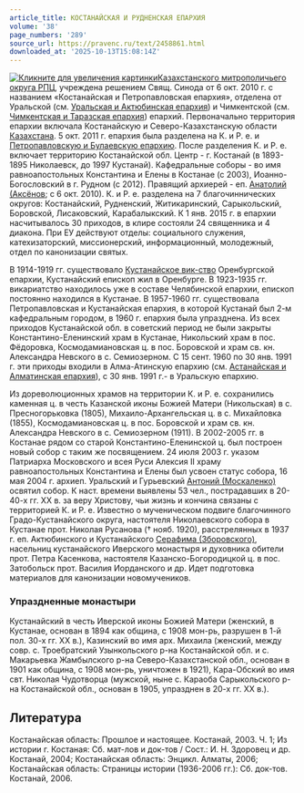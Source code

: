 ```yaml
---
article_title: КОСТАНАЙСКАЯ И РУДНЕНСКАЯ ЕПАРХИЯ
volume: '38'
page_numbers: '289'
source_url: https://pravenc.ru/text/2458861.html
downloaded_at: '2025-10-13T15:08:14Z'
---
```


[![](https://pravenc.ru/data/2019/08/11/1236501717/i200.jpg "Кликните для увеличения картинки")](https://pravenc.ru/data/2019/08/11/1236501717/i800.jpg)[Казахстанского митрополичьего округа РПЦ](<https://pravenc.ru/text/Казахстанского митрополичьего округа РПЦ.html>), учреждена решением Свящ. Синода от 6 окт. 2010 г. с названием «Костанайская и Петропавловская епархия», отделена от Уральской (см. [Уральская и Актюбинская епархия](<https://pravenc.ru/text/Уральская и Актюбинская епархия.html>)) и Чимкентской (см. [Чимкентская и Таразская епархия](<https://pravenc.ru/text/Чимкентская и Таразская епархия.html>)) епархий. Первоначально территория епархии включала Костанайскую и Северо-Казахстанскую области [Казахстана](https://pravenc.ru/text/Казахстана.html). 5 окт. 2011 г. епархия была разделена на К. и Р. е. и [Петропавловскую и Булаевскую епархию](<https://pravenc.ru/text/Петропавловскую и Булаевскую епархию.html>). После разделения К. и Р. е. включает территорию Костанайской обл. Центр - г. Костанай (в 1893-1895 Николаевск, до 1997 Кустанай). Кафедральные соборы - во имя равноапостольных Константина и Елены в Костанае (с 2003), Иоанно-Богословский в г. Рудном (с 2012). Правящий архиерей - еп. [Анатолий (Аксёнов](<https://pravenc.ru/text/Анатолий (Аксёнов.html>); с 6 окт. 2010). К. и Р. е. разделена на 7 благочиннических округов: Костанайский, Рудненский, Житикаринский, Сарыкольский, Боровской, Лисаковский, Карабалыкский. К 1 янв. 2015 г. в епархии насчитывалось 30 приходов, в клире состояли 24 священника и 4 диакона. При ЕУ действуют отделы: социального служения, катехизаторский, миссионерский, информационный, молодежный, отдел по канонизации святых.

В 1914-1919 гг. существовало [Кустанайское вик-ство](<https://pravenc.ru/text/Кустанайское вик-ство.html>) Оренбургской епархии, Кустанайский епископ жил в Оренбурге. В 1923-1935 гг. викариатство находилось уже в составе Челябинской епархии, епископ постоянно находился в Кустанае. В 1957-1960 гг. существовала Петропавловская и Кустанайская епархия, в которой Кустанай был 2-м кафедральным городом, в 1960 г. епархия была упразднена. Из всех приходов Кустанайской обл. в советский период не были закрыты Константино-Еленинский храм в Кустанае, Никольский храм в пос. Фёдоровка, Космодамиановская ц. в пос. Боровской и храм св. кн. Александра Невского в с. Семиозерном. С 15 сент. 1960 по 30 янв. 1991 г. эти приходы входили в Алма-Атинскую епархию (см. [Астанайская и Алматинская епархия](<https://pravenc.ru/text/Астанайская и Алматинская епархия.html>)), с 30 янв. 1991 г.- в Уральскую епархию.

Из дореволюционных храмов на территории К. и Р. е. сохранились каменная ц. в честь Казанской иконы Божией Матери (Никольская) в с. Пресногорьковка (1805), Михаило-Архангельская ц. в с. Михайловка (1855), Космодамиановская ц. в пос. Боровской и храм св. кн. Александра Невского в с. Семиозерном (1911). В 2002-2005 гг. в Костанае рядом со старой Константино-Еленинской ц. был построен новый собор с таким же посвящением. 24 июля 2003 г. указом Патриарха Московского и всея Руси Алексия II храму равноапостольных Константина и Елены был усвоен статус собора, 16 мая 2004 г. архиеп. Уральский и Гурьевский [Антоний (Москаленко)](<https://pravenc.ru/text/Антоний (Москаленко).html>) освятил собор. К наст. времени выявлены 53 чел., пострадавших в 20-40-х гг. XX в. за веру Христову, чьи жизнь и кончина связаны с территорией К. и Р. е. Известно о мученическом подвиге благочинного Градо-Кустанайского округа, настоятеля Николаевского собора в Кустанае прот. Николая Русанова († нояб. 1920), расстрелянных в 1937 г. еп. Актюбинского и Кустанайского [Серафима (Зборовского)](<https://pravenc.ru/text/Серафима (Зборовского).html>), насельниц кустанайского Иверского монастыря и духовника обители прот. Петра Касенкова, настоятеля Казанско-Богородицкой ц. в пос. Затобольск прот. Василия Иорданского и др. Идет подготовка материалов для канонизации новомучеников.

### Упраздненные монастыри

Кустанайский в честь Иверской иконы Божией Матери (женский, в Кустанае, основан в 1894 как община, с 1908 мон-рь, разрушен в 1-й пол. 30-х гг. XX в.), Казинский во имя арх. Михаила (женский, между совр. с. Троебратский Узынкольского р-на Костанайской обл. и с. Макарьевка Жамбылского р-на Северо-Казахстанской обл., основан в 1901 как община, с 1908 мон-рь, уничтожен в 1921), Кара-Обский во имя свт. Николая Чудотворца (мужской, ныне с. Караоба Сарыкольского р-на Костанайской обл., основан в 1905, упразднен в 20-х гг. XX в.).

## Литература

Костанайская область: Прошлое и настоящее. Костанай, 2003. Ч. 1; Из истории г. Костаная: Сб. мат-лов и док-тов / Сост.: И. Н. Здоровец и др. Костанай, 2004; Костанайская область: Энцикл. Алматы, 2006; Костанайская область: Страницы истории (1936-2006 гг.): Сб. док-тов. Костанай, 2006.
